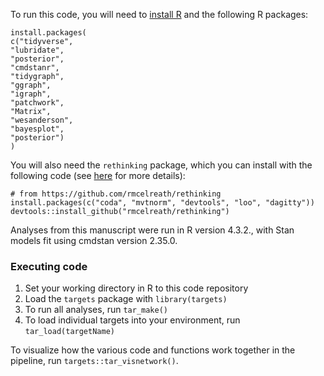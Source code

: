 To run this code, you will need to [install R](https://www.r-project.org/) and the following R packages:
  
```
install.packages(
c("tidyverse",
"lubridate",
"posterior",
"cmdstanr",
"tidygraph",
"ggraph",
"igraph",
"patchwork",
"Matrix",
"wesanderson",
"bayesplot",
"posterior")
)
```

You will also need the `rethinking` package, which you can install with the following code (see [here](https://github.com/rmcelreath/rethinking) for more details):
  
```
# from https://github.com/rmcelreath/rethinking
install.packages(c("coda", "mvtnorm", "devtools", "loo", "dagitty"))
devtools::install_github("rmcelreath/rethinking")
```

Analyses from this manuscript were run in R version 4.3.2., with Stan models fit using cmdstan version 2.35.0.

### Executing code

1. Set your working directory in R to this code repository
2. Load the `targets` package with `library(targets)`
3. To run all analyses, run `tar_make()`
4. To load individual targets into your environment, run `tar_load(targetName)`

To visualize how the various code and functions work together in the pipeline, run `targets::tar_visnetwork()`.
